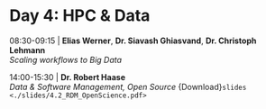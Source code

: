 # Day 4: HPC & Data

08:30-09:15 | **Elias Werner**, **Dr. Siavash Ghiasvand**, **Dr. Christoph Lehmann** \
*Scaling workflows to Big Data*

14:00-15:30 | **Dr. Robert Haase** \
*Data & Software Management, Open Source* {Download}`slides <./slides/4.2_RDM_OpenScience.pdf>`


